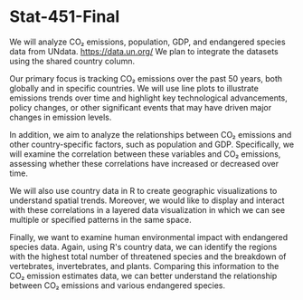 # Stat-451-Final
We will analyze CO₂ emissions, population, GDP, and endangered species data from UNdata. https://data.un.org/
We plan to integrate the datasets using the shared country column. 

Our primary focus is tracking CO₂ emissions over the past 50 years, both globally and in specific countries. We will use line plots to illustrate emissions trends over time and highlight key technological advancements, policy changes, or other significant events that may have driven major changes in emission levels.

In addition, we aim to analyze the relationships between CO₂ emissions and other country-specific factors, such as population and GDP. Specifically, we will examine the correlation between these variables and CO₂ emissions, assessing whether these correlations have increased or decreased over time.

We will also use country data in R to create geographic visualizations to understand spatial trends. Moreover, we would like to display and interact with these correlations in a layered data visualization in which we can see multiple or specified patterns in the same space.

Finally, we want to examine human environmental impact with endangered species data. Again, using R's country data, we can identify the regions with the highest total number of threatened species and the breakdown of vertebrates, invertebrates, and plants. Comparing this information to the CO₂ emission estimates data, we can better understand the relationship between CO₂ emissions and various endangered species.

